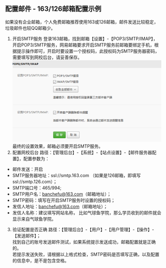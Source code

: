 ## 配置邮件 - 163/126邮箱配置示例 

如果没有企业邮箱，个人免费邮箱推荐使用163或126邮箱，邮件发送比较稳定，垃圾邮件也较QQ邮箱少。
1. 开启SMTP服务
登录163邮箱，找到邮箱【设置】-【POP3/SMTP/IMAP】，开启POP3/SMTP服务，网易邮箱要求开启SMTP服务前邮箱要绑定手机，根据提示操作即可，开启时要设置一个授权码，此授权码为SMTP服务器密码，需要填写到网校后台，请妥善保存。  
![](/media/edusoho-email.PNG)  
最终的设置效果，邮箱必须要开启SMTP服务。
1. 配置网校后台
路径：【管理后台】-【系统】-【站点设置】-【邮件服务器配置】，配置参数为：
  - 邮件发送：开启
  - SMTP服务器地址：ssl://smtp.163.com （如果是126邮箱，即填写ssl://smtp.126.com）；
  - SMTP端口号：465/994;
  - SMTP用户名：banchefu@163.com（邮箱地址）；
  - SMTP密码：填写在开启SMTP服务时设置的授权码；
  - 发信人地址：banchefu@163.com（邮箱地址）；
  - 发信人名称：建议填写网站名称， 比如气球鱼学院，那么学员收到的邮件就会显示来自气球鱼学院。  
3. 验证配置是否正确
路径：【管理后台】-【用户】-【用户管理】-【操作】-【发送邮件】；  
找到自己的账号发送邮件测试，如果系统提示发送成功，邮箱配置就是正确的。  
若提示发送失败，请根据以上格式检查，SMTP密码是否填写正确，以及配置的信息中，是不是包含空格。
